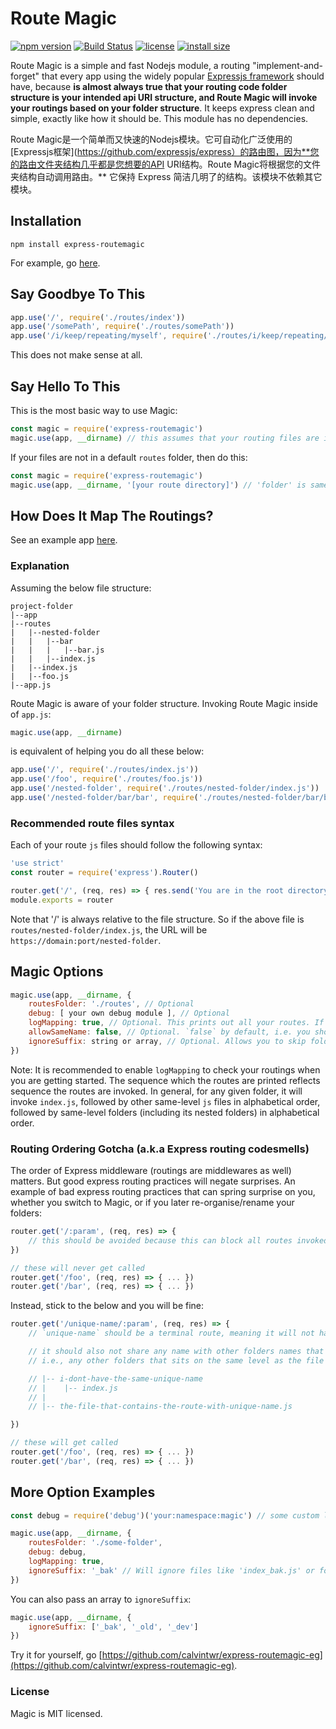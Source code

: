 # Route Magic
[![npm version](https://img.shields.io/npm/v/express-routemagic.svg?style=flat-square)](https://www.npmjs.com/package/express-routemagic)
[![Build Status](https://badgen.net/travis/calvintwr/express-routemagic?style=flat-square)](https://travis-ci.com/calvintwr/express-routemagic)
[![license](https://img.shields.io/npm/l/express-routemagic.svg?style=flat-square)](https://www.npmjs.com/package/express-routemagic)
[![install size](https://badgen.net/packagephobia/install/express-routemagic?style=flat-square)](https://packagephobia.now.sh/result?p=express-routemagic)

Route Magic is a simple and fast Nodejs module, a routing "implement-and-forget" that every app using the widely popular [Expressjs framework](https://github.com/expressjs/express) should have, because **is almost always true that your routing code folder structure is your intended api URI structure, and Route Magic will invoke your routings based on your folder structure**. It keeps express clean and simple, exactly like how it should be. This module has no dependencies.

Route Magic是一个简单而又快速的Nodejs模块。它可自动化广泛使用的[Expressjs框架](https://github.com/expressjs/express）的路由图，因为**您的路由文件夹结构几乎都是您想要的API URI结构。Route Magic将根据您的文件夹结构自动调用路由。** 它保持 Express 简洁几明了的结构。该模块不依赖其它模块。

## Installation

```
npm install express-routemagic
```
For example, go [here](https://github.com/calvintwr/express-routemagic-eg).

## Say Goodbye To This

```js
app.use('/', require('./routes/index'))
app.use('/somePath', require('./routes/somePath'))
app.use('/i/keep/repeating/myself', require('./routes/i/keep/repeating/myself'))
```

This does not make sense at all.

## Say Hello To This

This is the most basic way to use Magic:

```js
const magic = require('express-routemagic')
magic.use(app, __dirname) // this assumes that your routing files are in `routes`, relative to where you invoke this.
```

If your files are not in a default `routes` folder, then do this:
```js
const magic = require('express-routemagic')
magic.use(app, __dirname, '[your route directory]') // 'folder' is same as './folder'
```

## How Does It Map The Routings?

See an example app [here](https://github.com/calvintwr/express-routemagic-eg).

### Explanation

Assuming the below file structure:

```
project-folder
|--app
|--routes
|   |--nested-folder
|   |   |--bar
|   |   |   |--bar.js
|   |   |--index.js
|   |--index.js
|   |--foo.js
|--app.js
```
Route Magic is aware of your folder structure. Invoking Route Magic inside of `app.js`:

```js
magic.use(app, __dirname)
```

 is equivalent of helping you do all these below:
```js
app.use('/', require('./routes/index.js'))
app.use('/foo', require('./routes/foo.js'))
app.use('/nested-folder', require('./routes/nested-folder/index.js'))
app.use('/nested-folder/bar/bar', require('./routes/nested-folder/bar/bar.js')) // note the 2 bars here.
```

### Recommended route files syntax
Each of your route `js` files should follow the following syntax:
```js
'use strict'
const router = require('express').Router()

router.get('/', (req, res) => { res.send('You are in the root directory of this file.') })
module.exports = router
```
Note that '/' is always relative to the file structure. So if the above file is `routes/nested-folder/index.js`, the URL will be `https://domain:port/nested-folder`.

## Magic Options

```js
magic.use(app, __dirname, {
    routesFolder: './routes', // Optional
    debug: [ your own debug module ], // Optional
    logMapping: true, // Optional. This prints out all your routes. If no debug module is passed, it uses console.log by default
    allowSameName: false, // Optional. `false` by default, i.e. you should not have a `foo.js` and a folder named `foo` sitting at the same level. That's poor organisation.
    ignoreSuffix: string or array, // Optional. Allows you to skip folders or files with a suffix.
})
```
Note: It is recommended to enable `logMapping` to check your routings when you are getting started. The sequence which the routes are printed reflects sequence the routes are invoked. In general, for any given folder, it will invoke `index.js`, followed by other same-level `js` files in alphabetical order, followed by same-level folders (including its nested folders) in alphabetical order.

### Routing Ordering Gotcha (a.k.a Express routing codesmells)

The order of Express middleware (routings are middlewares as well) matters. But good express routing practices will negate surprises. An example of bad express routing practices that can spring surprise on you, whether you switch to Magic, or if you later re-organise/rename your folders:

```js
router.get('/:param', (req, res) => {
    // this should be avoided because this can block all routes invoked below it if it's invoked before them.
})

// these will never get called
router.get('/foo', (req, res) => { ... })
router.get('/bar', (req, res) => { ... })
```

Instead, stick to the below and you will be fine:

```js
router.get('/unique-name/:param', (req, res) => {
    // `unique-name` should be a terminal route, meaning it will not have any subpath under it.

    // it should also not share any name with other folders names that sits on the same level with its containing file.
    // i.e., any other folders that sits on the same level as the file that contains this `unique-name` route, should not have the name `unique-name`.

    // |-- i-dont-have-the-same-unique-name
    // |    |-- index.js
    // |
    // |-- the-file-that-contains-the-route-with-unique-name.js

})

// these will get called
router.get('/foo', (req, res) => { ... })
router.get('/bar', (req, res) => { ... })
```

## More Option Examples

```js
const debug = require('debug')('your:namespace:magic') // some custom logging module

magic.use(app, __dirname, {
    routesFolder: './some-folder',
    debug: debug,
    logMapping: true,
    ignoreSuffix: '_bak' // Will ignore files like 'index_bak.js' or folders like 'api_v1_bak'.
})
```

You can also pass an array to `ignoreSuffix`:

```js
magic.use(app, __dirname, {
    ignoreSuffix: ['_bak', '_old', '_dev']
})
```
Try it for yourself, go [https://github.com/calvintwr/express-routemagic-eg](https://github.com/calvintwr/express-routemagic-eg).

### License

Magic is MIT licensed.
